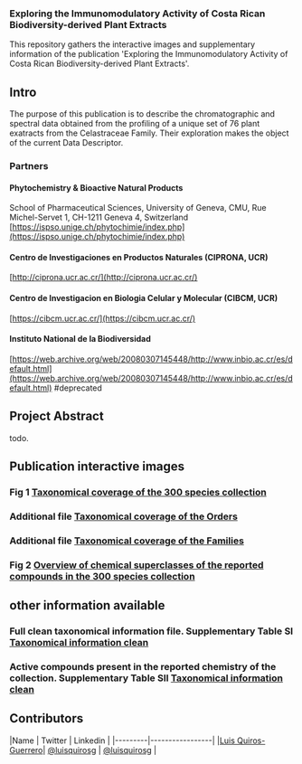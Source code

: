### **Exploring the Immunomodulatory Activity of Costa Rican Biodiversity-derived Plant Extracts**

This repository gathers the interactive images and supplementary information of the publication 'Exploring the Immunomodulatory Activity of Costa Rican Biodiversity-derived Plant Extracts'.

## Intro 

The purpose of this publication is to describe the chromatographic and spectral data obtained from the profiling of a unique set of 76 plant exatracts from the Celastraceae Family.
Their exploration makes the object of the current Data Descriptor.

### Partners


#### Phytochemistry & Bioactive Natural Products 

School of Pharmaceutical Sciences, University of Geneva, CMU, Rue Michel-Servet 1, CH-1211 Geneva 4, Switzerland
[https://ispso.unige.ch/phytochimie/index.php](https://ispso.unige.ch/phytochimie/index.php)

#### Centro de Investigaciones en Productos Naturales (CIPRONA, UCR)

[http://ciprona.ucr.ac.cr/](http://ciprona.ucr.ac.cr/)

#### Centro de Investigacion en Biologia Celular y Molecular (CIBCM, UCR)

[https://cibcm.ucr.ac.cr/](https://cibcm.ucr.ac.cr/)

#### Instituto National de la Biodiversidad 

[https://web.archive.org/web/20080307145448/http://www.inbio.ac.cr/es/default.html](https://web.archive.org/web/20080307145448/http://www.inbio.ac.cr/es/default.html) #deprecated

## Project Abstract 

todo.


<!-- toc -->

## Publication interactive images

### Fig 1 [**Taxonomical coverage of the 300 species collection**](/docs/taxo_plot.pdf)

### Additional file [**Taxonomical coverage of the Orders**](/docs/order_coverage_plot.html)

### Additional file [**Taxonomical coverage of the Families**](/docs/family_coverage_plot.html)


### Fig 2 [**Overview of chemical superclasses of the reported compounds in the 300 species collection**](/docs/Wikidata_superclass_barplot_species.html)

## other information available 

### Full clean taxonomical information file. Supplementary Table SI [**Taxonomical information clean**](/docs/Clean_collection_taxonomical_data.html)


### Active compounds present in the reported chemistry of the collection. Supplementary Table SII [**Taxonomical information clean**](/docs/species_with_active_compounds.html)

<!-- tocstop -->



## Contributors

|Name     |  Twitter   |  Linkedin   | 
|---------|-----------------|
|[Luis Quiros-Guerrero](https://github.com/luigiquiros)| [@luisquirosg](https://twitter.com/LuisQuirosG) | [@luisquirosg](https://www.linkedin.com/in/luisquirosg/) |



